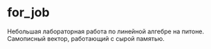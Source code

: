# for_job
Небольшая лабораторная работа по линейной алгебре на питоне.
Самописный вектор, работающий с сырой памятью.
